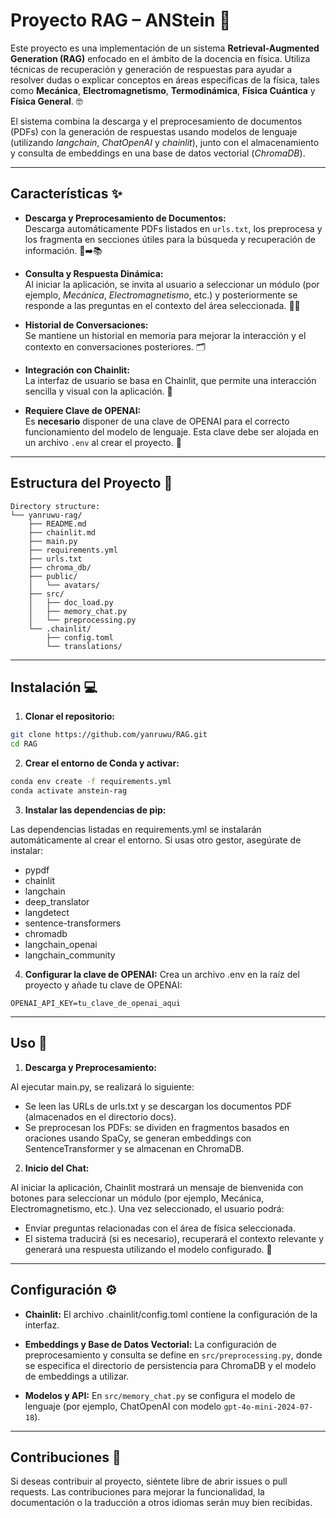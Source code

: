# Proyecto RAG – ANStein 🚀

Este proyecto es una implementación de un sistema **Retrieval-Augmented Generation (RAG)** enfocado en el ámbito de la docencia en física. Utiliza técnicas de recuperación y generación de respuestas para ayudar a resolver dudas o explicar conceptos en áreas específicas de la física, tales como **Mecánica**, **Electromagnetismo**, **Termodinámica**, **Física Cuántica** y **Física General**. 🤓

El sistema combina la descarga y el preprocesamiento de documentos (PDFs) con la generación de respuestas usando modelos de lenguaje (utilizando *langchain*, *ChatOpenAI* y *chainlit*), junto con el almacenamiento y consulta de embeddings en una base de datos vectorial (*ChromaDB*).

---

## Características ✨

- **Descarga y Preprocesamiento de Documentos:**  
  Descarga automáticamente PDFs listados en `urls.txt`, los preprocesa y los fragmenta en secciones útiles para la búsqueda y recuperación de información. 📄➡️📚

- **Consulta y Respuesta Dinámica:**  
  Al iniciar la aplicación, se invita al usuario a seleccionar un módulo (por ejemplo, *Mecánica*, *Electromagnetismo*, etc.) y posteriormente se responde a las preguntas en el contexto del área seleccionada. 💬✅

- **Historial de Conversaciones:**  
  Se mantiene un historial en memoria para mejorar la interacción y el contexto en conversaciones posteriores. 🗂️

- **Integración con Chainlit:**  
  La interfaz de usuario se basa en Chainlit, que permite una interacción sencilla y visual con la aplicación. 🎨

- **Requiere Clave de OPENAI:**  
  Es **necesario** disponer de una clave de OPENAI para el correcto funcionamiento del modelo de lenguaje. Esta clave debe ser alojada en un archivo `.env` al crear el proyecto. 🔑

---

## Estructura del Proyecto 📁
```
Directory structure:
└── yanruwu-rag/
    ├── README.md
    ├── chainlit.md
    ├── main.py
    ├── requirements.yml
    ├── urls.txt
    ├── chroma_db/
    ├── public/
    │   └── avatars/
    ├── src/
    │   ├── doc_load.py
    │   ├── memory_chat.py
    │   └── preprocessing.py
    └── .chainlit/
        ├── config.toml
        └── translations/
```

---

## Instalación 💻

1. **Clonar el repositorio:**

```bash
git clone https://github.com/yanruwu/RAG.git
cd RAG
```
2. **Crear el entorno de Conda y activar:**
```bash
conda env create -f requirements.yml
conda activate anstein-rag
```
3. **Instalar las dependencias de pip:**

Las dependencias listadas en requirements.yml se instalarán automáticamente al crear el entorno. Si usas otro gestor, asegúrate de instalar:
- pypdf
- chainlit
- langchain
- deep_translator
- langdetect
- sentence-transformers
- chromadb
- langchain_openai
- langchain_community
4. **Configurar la clave de OPENAI:**
Crea un archivo .env en la raíz del proyecto y añade tu clave de OPENAI:
```env
OPENAI_API_KEY=tu_clave_de_openai_aqui
```
---
## Uso 🔧

1. **Descarga y Preprocesamiento:**

Al ejecutar main.py, se realizará lo siguiente:

- Se leen las URLs de urls.txt y se descargan los documentos PDF (almacenados en el directorio docs).
- Se preprocesan los PDFs: se dividen en fragmentos basados en oraciones usando SpaCy, se generan embeddings con SentenceTransformer y se almacenan en ChromaDB.

2. **Inicio del Chat:**

Al iniciar la aplicación, Chainlit mostrará un mensaje de bienvenida con botones para seleccionar un módulo (por ejemplo, Mecánica, Electromagnetismo, etc.). Una vez seleccionado, el usuario podrá:

- Enviar preguntas relacionadas con el área de física seleccionada.
- El sistema traducirá (si es necesario), recuperará el contexto relevante y generará una respuesta utilizando el modelo configurado. 🤖
---
## Configuración ⚙️
- **Chainlit:**
El archivo .chainlit/config.toml contiene la configuración de la interfaz.

- **Embeddings y Base de Datos Vectorial:**
La configuración de preprocesamiento y consulta se define en ``src/preprocessing.py``, donde se especifica el directorio de persistencia para ChromaDB y el modelo de embeddings a utilizar.

- **Modelos y API:**
En ``src/memory_chat.py`` se configura el modelo de lenguaje (por ejemplo, ChatOpenAI con modelo ``gpt-4o-mini-2024-07-18``).
---
## Contribuciones 🤝
Si deseas contribuir al proyecto, siéntete libre de abrir issues o pull requests. Las contribuciones para mejorar la funcionalidad, la documentación o la traducción a otros idiomas serán muy bien recibidas.



